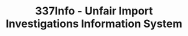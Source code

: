 ---
bigquery: https://console.cloud.google.com/bigquery?p=patents-public-data&d=usitc_investigations&page=dataset&project=sheets-management-319211
citation: US International Trade Commission 337Info Unfair Import Investigations Information
  System
contributors: US International Trade Comission
cost: None
description: US International Trade Commission 337Info Unfair Import Investigations
  Information System contains data on investigations done under Section 337. Section
  337 declares the infringement of certain statutory intellectual property rights
  and other forms of unfair competition in import trade to be unlawful practices.
  Most Section 337 investigations involve allegations of patent or registered trademark
  infringement.
documentation: FAQ and tutorial available on the site
last_edit: 04/10/2022, 11:39:59
location: https://pubapps2.usitc.gov/337external/
maintained_by: US International Trade Comission
schema_fields:
- cafcAppeals
- invUnfairAct
- respondent
- title
- docketNo
- internalRemand
- currentStatus
- finalDetViolation
- endDateMarkmanHearing
- ouiiParticipation
- teoIdDueDate
- teoReliefGranted
- finalDetNoViolation
- targetDate
- dateComplaintFiled
- issueDateOtherNonFinal
- markmanHearing
- startDateMarkmanHearing
- investigationType
- ouiiAttorney
- publication_number
- lastUpdated
- scheduledEndDateEvidHear
- trademarkNumbers
- patentNumbers
- copyrightNumbers
- finalIdOnViolationIssue
- finalIdOnViolationDue
- gcAttorney
- complainant
- teoIdIssueDate
- dateOfPublicationFrNotice
- currentActiveALJ
- investigationTermDate
- patentNumber
- actualStartDateEvidHear
- teoProceedingInvolved
- aljAssigned
- investigationNo
- scheduledStartDateEvidHear
- htsNumbers
- dateCreated
- id
- actualEndDateEvidHear
shortname: unfair_import_investigations
tags:
- import
- legal
- trade
timeframe: 2008-2021 (prior to 2008 downloadable as a JSON file)
title: 337Info - Unfair Import Investigations Information System
uuid: 2721f5ec-e599-4890-9265-9706719fc71e
---